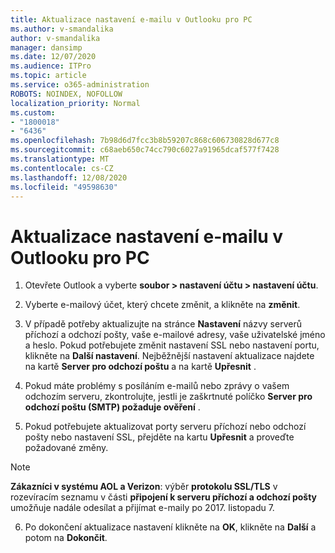 ```yaml
---
title: Aktualizace nastavení e-mailu v Outlooku pro PC
ms.author: v-smandalika
author: v-smandalika
manager: dansimp
ms.date: 12/07/2020
ms.audience: ITPro
ms.topic: article
ms.service: o365-administration
ROBOTS: NOINDEX, NOFOLLOW
localization_priority: Normal
ms.custom:
- "1800018"
- "6436"
ms.openlocfilehash: 7b98d6d7fcc3b8b59207c868c606730828d677c8
ms.sourcegitcommit: c68aeb650c74cc790c6027a91965dcaf577f7428
ms.translationtype: MT
ms.contentlocale: cs-CZ
ms.lasthandoff: 12/08/2020
ms.locfileid: "49598630"
---
```

# <a name="how-to-update-email-settings-in-outlook-for-pc"></a>Aktualizace nastavení e-mailu v Outlooku pro PC

1. Otevřete Outlook a vyberte **soubor > nastavení účtu > nastavení účtu**.

2. Vyberte e-mailový účet, který chcete změnit, a klikněte na **změnit**. 

3. V případě potřeby aktualizujte na stránce **Nastavení** názvy serverů příchozí a odchozí pošty, vaše e-mailové adresy, vaše uživatelské jméno a heslo. Pokud potřebujete změnit nastavení SSL nebo nastavení portu, klikněte na **Další nastavení**. Nejběžnější nastavení aktualizace najdete na kartě **Server pro odchozí poštu** a na kartě **Upřesnit** .

4. Pokud máte problémy s posíláním e-mailů nebo zprávy o vašem odchozím serveru, zkontrolujte, jestli je zaškrtnuté políčko **Server pro odchozí poštu (SMTP) požaduje ověření** .

5. Pokud potřebujete aktualizovat porty serveru příchozí nebo odchozí pošty nebo nastavení SSL, přejděte na kartu **Upřesnit** a proveďte požadované změny.

> [!NOTE]
> **Zákazníci v systému AOL a Verizon**: výběr **protokolu SSL/TLS** v rozevíracím seznamu v části **připojení k serveru příchozí a odchozí pošty** umožňuje nadále odesílat a přijímat e-maily po 2017. listopadu 7.

6. Po dokončení aktualizace nastavení klikněte na **OK**, klikněte na **Další** a potom na **Dokončit**.


